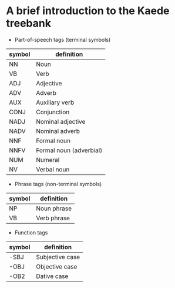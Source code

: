 # A brief introduction to the Kaede treebank

* Part-of-speech tags (terminal symbols)

symbol | definition
------------ | -------------
NN  | Noun
VB  | Verb
ADJ | Adjective
ADV | Adverb
AUX | Auxiliary verb
CONJ | Conjunction
NADJ | Nominal adjective
NADV | Nominal adverb
NNF  | Formal noun
NNFV | Formal noun (adverbial)
NUM  | Numeral
NV   | Verbal noun


* Phrase tags (non-terminal symbols)

symbol | definition
------------ | -------------
NP | Noun phrase
VB | Verb phrase



* Function tags 

symbol | definition
------------ | -------------
-SBJ | Subjective case
-OBJ | Objective case
-OB2 | Dative case


